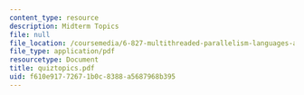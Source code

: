 ```yaml
---
content_type: resource
description: Midterm Topics
file: null
file_location: /coursemedia/6-827-multithreaded-parallelism-languages-and-compilers-fall-2002/f610e91772671b0c8388a5687968b395_quiztopics.pdf
file_type: application/pdf
resourcetype: Document
title: quiztopics.pdf
uid: f610e917-7267-1b0c-8388-a5687968b395
---
```

